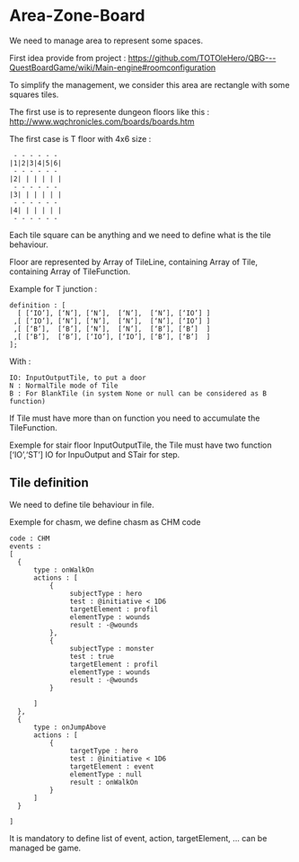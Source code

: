 Area-Zone-Board
===============

We need to manage area to represent some spaces.

First idea provide from project : https://github.com/TOTOleHero/QBG---QuestBoardGame/wiki/Main-engine#roomconfiguration 

To simplify the management, we consider this area are rectangle with some squares tiles.

The first use is to represente dungeon floors like this : http://www.wqchronicles.com/boards/boards.htm

The first case is T floor with 4x6 size :

     - - - - - -
    |1|2|3|4|5|6|
     - - - - - -
    |2| | | | | |
     - - - - - -
    |3| | | | | |
     - - - - - -
    |4| | | | | |
     - - - - - -

Each tile square can be anything and we need to define what is the tile behaviour.

Floor are represented by Array of TileLine, containing Array of Tile, containing Array of TileFunction.

Example for T junction :

    definition : [
      [ [‘IO’], [‘N’], [‘N’],  [‘N’],  [‘N’], [‘IO’] ]
     ,[ [‘IO’], [‘N’], [‘N’],  [‘N’],  [‘N’], [‘IO’] ]
     ,[ [‘B’],  [‘B’], [‘N’],  [‘N’],  [‘B’], [‘B’]  ]
     ,[ [‘B’],  [‘B’], [‘IO’], [‘IO’], [‘B’], [‘B’]  ]
    ];

With :

    IO: InputOutputTile, to put a door
    N : NormalTile mode of Tile
    B : For BlankTile (in system None or null can be considered as B function)

If Tile must have more than on function you need to accumulate the TileFunction.

Exemple for stair floor InputOutputTile, the Tile must have two function [‘IO’,‘ST’] IO for InpuOutput and STair for step.

Tile definition
---------------

We need to define tile behaviour in file.


Exemple for chasm, we define chasm as CHM code


    code : CHM
    events :
    [
      {
          type : onWalkOn 
          actions : [
              {
                   subjectType : hero
                   test : @initiative < 1D6
                   targetElement : profil
                   elementType : wounds
                   result : -@wounds
              },
              {
                   subjectType : monster
                   test : true
                   targetElement : profil
                   elementType : wounds
                   result : -@wounds
              }

          ]
      },
      {
          type : onJumpAbove 
          actions : [
              {
                   targetType : hero
                   test : @initiative < 1D6
                   targetElement : event
                   elementType : null
                   result : onWalkOn
              }
          ]
      }

    ]

It is mandatory to define list of event, action, targetElement, ... can be managed be game.


